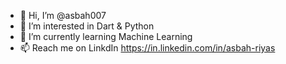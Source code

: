 - 👋 Hi, I’m @asbah007
- 👀 I’m interested in Dart & Python
- 🌱 I’m currently learning Machine Learning
- 📫 Reach me on LinkdIn https://in.linkedin.com/in/asbah-riyas

<!---
asbah007/asbah007 is a ✨ special ✨ repository because its `README.md` (this file) appears on your GitHub profile.
You can click the Preview link to take a look at your changes.
--->
